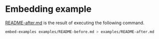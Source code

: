 # Embedding example

[README-after.md](/examples/README-after.md) is the result of executing the following command.

```bash
embed-examples examples/README-before.md > examples/README-after.md
```

<!-- embed-examples: foo.js -->

<!-- embed-examples: subdir/bar.html -->
